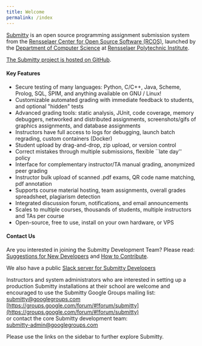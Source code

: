 ```yaml
---
title: Welcome
permalink: /index
---
```


[Submitty](http://submitty.org) is an open source programming
assignment submission system from the 
[Rensselaer Center for Open Source Software (RCOS)](https://rcos.io/), 
launched by the
[Department of Computer Science](http://www.cs.rpi.edu/) at
[Rensselaer Polytechnic Institute](http://www.rpi.edu/).

[The Submitty project is hosted on GitHub](https://github.com/Submitty/). 


#### Key Features

*  Secure testing of many languages: Python, C/C++, Java, Scheme, Prolog, SQL, SPIM, and anything available on GNU / Linux!
*  Customizable automated grading with immediate feedback to students, and optional "hidden" tests
*  Advanced grading tools: static analysis, JUnit, code coverage, memory debuggers, networked and distributed assignments, screenshots/gifs of graphics assignments, and database assignments
*  Instructors have full access to logs for debugging, launch batch regrading, custom containers (Docker)
*  Student upload by drag-and-drop, zip upload, or version control
*  Correct mistakes through multiple submissions, flexible ``late day'' policy
*  Interface for complementary instructor/TA manual grading, anonymized peer grading
*  Instructor bulk upload of scanned .pdf exams, QR code name matching, pdf annotation
*  Supports course material hosting, team assignments, overall grades spreadsheet, plagiarism detection
*  Integrated discussion forum, notifications, and email announcements
*  Scales to multiple courses, thousands of students, multiple instructors and TAs per course
*  Open-source, free to use, install on your own hardware, or VPS


#### Contact Us

Are you interested in joining the Submitty Development Team?  Please read:  
[Suggestions for New Developers](/developer/)  and  [How to Contribute](/developer/how_to_contribute).

We also have a public [Slack server for Submitty Developers](https://join.slack.com/t/submitty/shared_invite/enQtMzE1NzgyMzUzNzI5LWNkNjUzYmZjOWJkNzdlM2QzNTM3MGYwNmQwMzQ3NjAwODUwYjI4MTRlZDNjZTFlMTk4ZjUzN2MxNzRjNDIwZTU)



Instructors and system administrators who are interested in setting up a
production Submitty installations at their school are welcome and encouraged to
use the Submitty Google Groups mailing list:  
[submitty@googlegroups.com](mailto:submitty@googlegroups.com)  
[https://groups.google.com/forum/#!forum/submitty](https://groups.google.com/forum/#!forum/submitty)  
or contact the core Submitty development team:  
[submitty-admin@googlegroups.com](mailto:submitty-admin@googlegroups.com)


Please use the links on the sidebar to further explore Submitty.